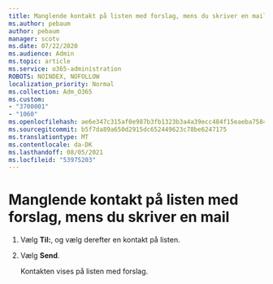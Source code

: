 ```yaml
---
title: Manglende kontakt på listen med forslag, mens du skriver en mail
ms.author: pebaum
author: pebaum
manager: scotv
ms.date: 07/22/2020
ms.audience: Admin
ms.topic: article
ms.service: o365-administration
ROBOTS: NOINDEX, NOFOLLOW
localization_priority: Normal
ms.collection: Adm_O365
ms.custom:
- "3700001"
- "1060"
ms.openlocfilehash: ae6e347c315af0e987b3fb1323b3a4a39ecc484f15eaeba75840b5ab134cc4d1
ms.sourcegitcommit: b5f7da89a650d2915dc652449623c78be6247175
ms.translationtype: MT
ms.contentlocale: da-DK
ms.lasthandoff: 08/05/2021
ms.locfileid: "53975203"
---
```

# <a name="missing-contact-in-suggestion-list-while-composing-mail"></a>Manglende kontakt på listen med forslag, mens du skriver en mail

1. Vælg **Til:**, og vælg derefter en kontakt på listen.
2. Vælg **Send**.

    Kontakten vises på listen med forslag.